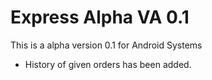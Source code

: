 # Express Alpha VA 0.1

This is a alpha version 0.1 for Android Systems

- History of given orders has been added.
